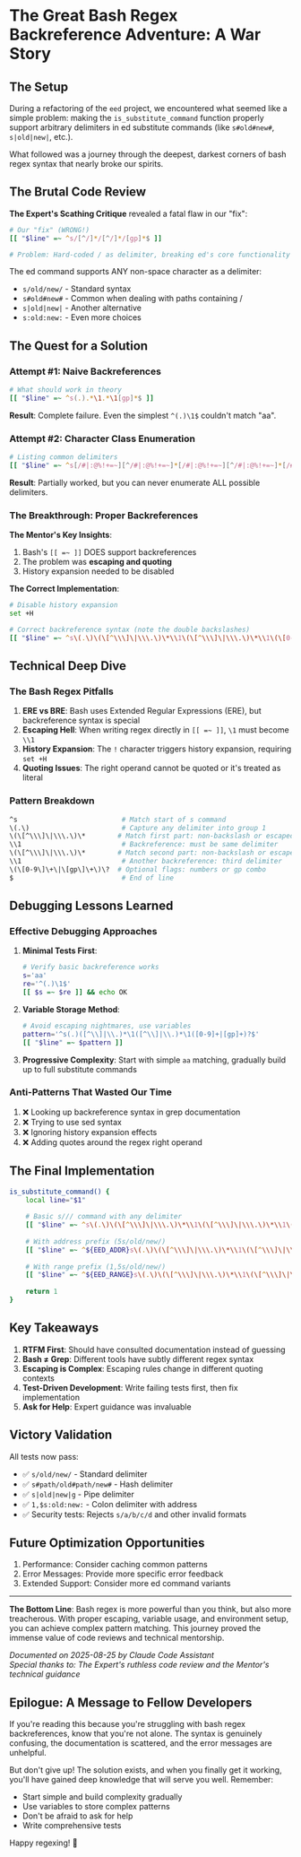 # The Great Bash Regex Backreference Adventure: A War Story

## The Setup

During a refactoring of the `eed` project, we encountered what seemed like a simple problem: making the `is_substitute_command` function properly support arbitrary delimiters in ed substitute commands (like `s#old#new#`, `s|old|new|`, etc.).

What followed was a journey through the deepest, darkest corners of bash regex syntax that nearly broke our spirits.

## The Brutal Code Review

**The Expert's Scathing Critique** revealed a fatal flaw in our "fix":

```bash
# Our "fix" (WRONG!)
[[ "$line" =~ ^s/[^/]*/[^/]*/[gp]*$ ]]

# Problem: Hard-coded / as delimiter, breaking ed's core functionality
```

The ed command supports ANY non-space character as a delimiter:
- `s/old/new/` - Standard syntax  
- `s#old#new#` - Common when dealing with paths containing /
- `s|old|new|` - Another alternative
- `s:old:new:` - Even more choices

## The Quest for a Solution

### Attempt #1: Naive Backreferences
```bash
# What should work in theory
[[ "$line" =~ ^s(.).*\1.*\1[gp]*$ ]]
```
**Result**: Complete failure. Even the simplest `^(.)\1$` couldn't match "aa".

### Attempt #2: Character Class Enumeration  
```bash
# Listing common delimiters
[[ "$line" =~ ^s[/#|:@%!+=~][^/#|:@%!+=~]*[/#|:@%!+=~][^/#|:@%!+=~]*[/#|:@%!+=~][gp]*$ ]]
```
**Result**: Partially worked, but you can never enumerate ALL possible delimiters.

### The Breakthrough: Proper Backreferences

**The Mentor's Key Insights**:
1. Bash's `[[ =~ ]]` DOES support backreferences
2. The problem was **escaping and quoting**
3. History expansion needed to be disabled

**The Correct Implementation**:
```bash
# Disable history expansion
set +H

# Correct backreference syntax (note the double backslashes)
[[ "$line" =~ ^s\(.\)\(\[^\\\]\|\\\.\)\*\\1\(\[^\\\]\|\\\.\)\*\\1\(\[0-9\]\+\|\[gp\]\+\)\?$ ]]
```

## Technical Deep Dive

### The Bash Regex Pitfalls

1. **ERE vs BRE**: Bash uses Extended Regular Expressions (ERE), but backreference syntax is special
2. **Escaping Hell**: When writing regex directly in `[[ =~ ]]`, `\1` must become `\\1`
3. **History Expansion**: The `!` character triggers history expansion, requiring `set +H`
4. **Quoting Issues**: The right operand cannot be quoted or it's treated as literal

### Pattern Breakdown

```bash
^s                          # Match start of s command
\(.\)                       # Capture any delimiter into group 1
\(\[^\\\]\|\\\.\)\*        # Match first part: non-backslash or escaped char
\\1                         # Backreference: must be same delimiter
\(\[^\\\]\|\\\.\)\*        # Match second part: non-backslash or escaped char  
\\1                         # Another backreference: third delimiter
\(\[0-9\]\+\|\[gp\]\+\)\?  # Optional flags: numbers or gp combo
$                           # End of line
```

## Debugging Lessons Learned

### Effective Debugging Approaches

1. **Minimal Tests First**:
   ```bash
   # Verify basic backreference works
   s='aa'
   re='^(.)\1$'
   [[ $s =~ $re ]] && echo OK
   ```

2. **Variable Storage Method**:
   ```bash
   # Avoid escaping nightmares, use variables
   pattern='^s(.)([^\\]|\\.)*\1([^\\]|\\.)*\1([0-9]+|[gp]+)?$'
   [[ "$line" =~ $pattern ]]
   ```

3. **Progressive Complexity**: Start with simple `aa` matching, gradually build up to full substitute commands

### Anti-Patterns That Wasted Our Time

1. ❌ Looking up backreference syntax in grep documentation
2. ❌ Trying to use sed syntax
3. ❌ Ignoring history expansion effects  
4. ❌ Adding quotes around the regex right operand

## The Final Implementation

```bash
is_substitute_command() {
    local line="$1"
    
    # Basic s/// command with any delimiter
    [[ "$line" =~ ^s\(.\)\(\[^\\\]\|\\\.\)\*\\1\(\[^\\\]\|\\\.\)\*\\1\(\[0-9\]\+\|\[gp\]\+\)\?$ ]] && return 0
    
    # With address prefix (5s/old/new/)
    [[ "$line" =~ ^${EED_ADDR}s\(.\)\(\[^\\\]\|\\\.\)\*\\1\(\[^\\\]\|\\\.\)\*\\1\(\[0-9\]\+\|\[gp\]\+\)\?$ ]] && return 0
    
    # With range prefix (1,5s/old/new/)  
    [[ "$line" =~ ^${EED_RANGE}s\(.\)\(\[^\\\]\|\\\.\)\*\\1\(\[^\\\]\|\\\.\)\*\\1\(\[0-9\]\+\|\[gp\]\+\)\?$ ]] && return 0
    
    return 1
}
```

## Key Takeaways

1. **RTFM First**: Should have consulted documentation instead of guessing
2. **Bash ≠ Grep**: Different tools have subtly different regex syntax
3. **Escaping is Complex**: Escaping rules change in different quoting contexts
4. **Test-Driven Development**: Write failing tests first, then fix implementation
5. **Ask for Help**: Expert guidance was invaluable

## Victory Validation

All tests now pass:
- ✅ `s/old/new/` - Standard delimiter
- ✅ `s#path/old#path/new#` - Hash delimiter  
- ✅ `s|old|new|g` - Pipe delimiter
- ✅ `1,$s:old:new:` - Colon delimiter with address
- ✅ Security tests: Rejects `s/a/b/c/d` and other invalid formats

## Future Optimization Opportunities

1. Performance: Consider caching common patterns
2. Error Messages: Provide more specific error feedback
3. Extended Support: Consider more ed command variants

---

**The Bottom Line**: Bash regex is more powerful than you think, but also more treacherous. With proper escaping, variable usage, and environment setup, you can achieve complex pattern matching. This journey proved the immense value of code reviews and technical mentorship.

*Documented on 2025-08-25 by Claude Code Assistant*  
*Special thanks to: The Expert's ruthless code review and the Mentor's technical guidance*

## Epilogue: A Message to Fellow Developers

If you're reading this because you're struggling with bash regex backreferences, know that you're not alone. The syntax is genuinely confusing, the documentation is scattered, and the error messages are unhelpful.

But don't give up! The solution exists, and when you finally get it working, you'll have gained deep knowledge that will serve you well. Remember:

- Start simple and build complexity gradually
- Use variables to store complex patterns
- Don't be afraid to ask for help
- Write comprehensive tests

Happy regexing! 🎯